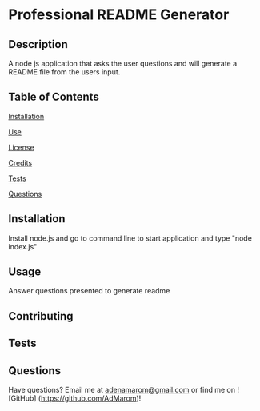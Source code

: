 
# Professional README Generator 


## Description 
A node js application that asks the user questions and will generate a README file from the users input.

## Table of Contents

 [Installation](#Installation)

    
 [Use](#Use)

    
 [License](#License)

    
 [Credits](#Credits)

    
 [Tests](#Tests)

    
 [Questions](#Questions)


## Installation
Install node.js and go to command line to start application and type "node index.js"

## Usage
Answer questions presented to generate readme




## Contributing


## Tests


## Questions

Have questions? Email me at adenamarom@gmail.com or find me on ![GitHub] (https://github.com/AdMarom)!